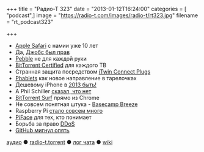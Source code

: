 +++
title = "Радио-Т 323"
date = "2013-01-12T16:24:00"
categories = [ "podcast",]
image = "https://radio-t.com/images/radio-t/rt323.jpg"
filename = "rt_podcast323"

+++

* [Apple Safari](http://www.tuaw.com/2013/01/07/apple-safari-is-10-years-old-today/) с намии уже 10 лет
* Да, [Джобс был прав](http://www.tuaw.com/2013/01/09/tablets-overtake-laptops-just-as-steve-jobs-predicted/)
* [Pebble](http://www.technologyreview.com/view/509791/pebble-a-transitional-form-of-wearable-computer/) не для каждой руки
* [BitTorrent Certified](http://arstechnica.com/business/2013/01/android-bittorrent-certified-box-wants-to-bring-torrents-to-your-tv/) для каждого ТВ
* Странная защита посредством [iTwin Connect Plugs](http://techcrunch.com/2013/01/09/the-itwin-connect/)
* [Phablets](http://allthingsd.com/20130109/phablets-the-new-hotness-in-mobile-devices-not-so-fast/) как новое направление в тарелочках
* Дешевому iPhone в [2013 быть!](http://thenextweb.com/apple/2013/01/08/apple-to-release-less-expensive-iphone-in-2013-reports-wsj/)
* А Phil Schiller [сказал, что нет](http://gizmodo.com/5974908/phil-schiller-there-will-be-no-cheapo-iphone-stupid)
* [BitTorrent Surf](http://www.theverge.com/2013/1/11/3865300/bittorrent-releases-surf-extension-for-chrome) прямо из Chrome
* Не совсем понятная штука - [Basecamp Breeze](http://37signals.com/svn/posts/3391-launch-basecamp-breeze-the-easiest-way-for-small-groups-to-keep-in-touch-via-email)
* Raspberry Pi [стало совсем много](http://www.raspberrypi.org/archives/3011)
* [PiFace](http://www.electronicsweekly.com/Articles/10/01/2013/55341/piface-raspberry-pi-io-board.htm) для тех, кто понимает
* Борьба за право [DDoS](http://www.theverge.com/2013/1/9/3856202/anonymous-wants-ddos-attacks-to-be-protected-under-free-speech)
* [GitHub мигнул опять](http://techcrunch.com/2013/01/08/another-major-github-outage-this-is-not-good-for-its-100m-enterprise-push/)

[аудио](http://cdn.radio-t.com/rt_podcast323.mp3) ● [radio-t.torrent](http://cdn.radio-t.com/torrents/rt_podcast323.mp3.torrent) ● [лог чата](http://chat.radio-t.com/logs/radio-t-323.html) ● [wiki](http://wiki.radio-t.com/%D0%92%D1%8B%D0%BF%D1%83%D1%81%D0%BA_323)<audio src="http://cdn.radio-t.com/rt_podcast323.mp3" preload="none"></audio>